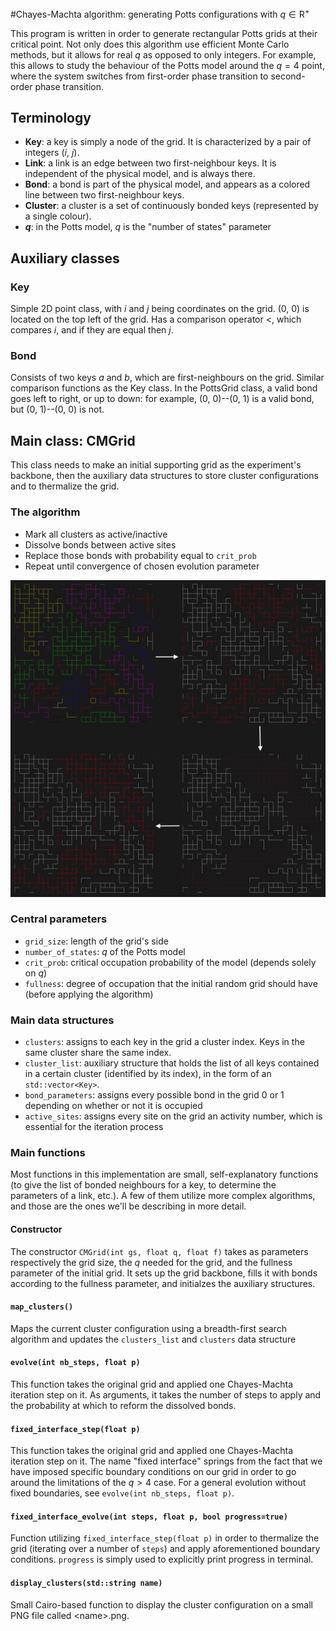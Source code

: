 #Chayes-Machta algorithm: generating Potts configurations with $q\in \mathrm{R}^+$

This program is written in order to generate rectangular Potts grids at their critical point. Not only does this algorithm use efficient Monte Carlo methods, but it allows for real $q$ as opposed to only integers. For example, this allows to study the behaviour of the Potts model around the $q = 4$ point, where the system switches from first-order phase transition to second-order phase transition.

## Terminology

* **Key**: a key is simply a node of the grid. It is characterized by a pair of integers (_i_, _j_).
* **Link**: a link is an edge between two first-neighbour keys. It is independent of the physical model, and is always there.
* **Bond**: a bond is part of the physical model, and appears as a colored line between two first-neighbour keys. 
* **Cluster**: a cluster is a set of continuously bonded keys (represented by a single colour).
* **_q_**: in the Potts model, _q_ is the "number of states" parameter

## Auxiliary classes
### Key
Simple 2D point class, with _i_ and _j_ being coordinates on the grid. (0, 0) is located on the top left of the grid. Has a comparison operator <, which compares _i_, and if they are equal then _j_.

### Bond
Consists of two keys _a_ and _b_, which are first-neighbours on the grid. Similar comparison functions as the Key class. In the PottsGrid class, a valid bond goes left to right, or up to down: for example, (0, 0)--(0, 1) is a valid bond, but (0, 1)--(0, 0) is not.

## Main class: CMGrid
This class needs to make an initial supporting grid as the experiment's backbone, then the auxiliary data structures to store cluster configurations and to thermalize the grid. 

### The algorithm

* Mark all clusters as active/inactive
* Dissolve bonds between active sites
* Replace those bonds with probability equal to `crit_prob`
* Repeat until convergence of chosen evolution parameter 

![Chayes iteration step](iteration_chayes.png "Chayes iteration step")

### Central parameters
* ```grid_size```: length of the grid's side
* ```number_of_states```: _q_ of the Potts model
* ```crit_prob```: critical occupation probability of the model (depends solely on _q_)
* ```fullness```: degree of occupation that the initial random grid should have (before applying the algorithm)

### Main data structures
* ```clusters```: assigns to each key in the grid a cluster index. Keys in the same cluster share the same index.
* ```cluster_list```: auxiliary structure that holds the list of all keys contained in a certain cluster (identified by its index), in the form of an ```std::vector<Key>```.
* ```bond_parameters```: assigns every possible bond in the grid 0 or 1 depending on whether or not it is occupied
* ```active_sites```: assigns every site on the grid an activity number, which is essential for the iteration process

### Main functions
Most functions in this implementation are small, self-explanatory functions (to give the list of bonded neighbours for a key, to determine the parameters of a link, etc.). A few of them utilize more complex algorithms, and those are the ones we'll be describing in more detail.

#### Constructor
The constructor ```CMGrid(int gs, float q, float f)``` takes as parameters respectively the grid size, the _q_ needed for the grid, and the fullness parameter of the initial grid. It sets up the grid backbone, fills it with bonds according to the fullness parameter, and initialzes the auxiliary structures.

#### ``map_clusters()``

Maps the current cluster configuration using a breadth-first search algorithm and updates the ``clusters_list`` and ``clusters`` data structure

#### ``evolve(int nb_steps, float p)``

This function takes the original grid and applied one Chayes-Machta iteration step on it. As arguments, it takes the number of steps to apply and the probability at which to reform the dissolved bonds. 

#### ``fixed_interface_step(float p)``

This function takes the original grid and applied one Chayes-Machta iteration step on it. The name "fixed interface" springs from the fact that we have imposed specific boundary conditions on our grid in order to go around the limitations of the $q>4$ case. For a general evolution without fixed boundaries, see ``evolve(int nb_steps, float p)``.

#### ``fixed_interface_evolve(int steps, float p, bool progress=true)``

Function utilizing ``fixed_interface_step(float p)`` in order to thermalize the grid (iterating over a number of ``steps``) and apply aforementioned boundary conditions. ``progress`` is simply used to explicitly print progress in terminal.

#### ``display_clusters(std::string name)``

Small Cairo-based function to display the cluster configuration on a small PNG file called \<name\>.png.

